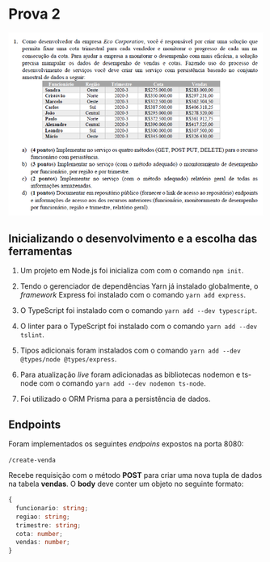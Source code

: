 # Prova 2
![img](readme-img/enunciado.png)

## Inicializando o desenvolvimento e a escolha das ferramentas

1. Um projeto em Node.js foi inicializa com com o comando ```npm init```.

2. Tendo o gerenciador de dependências Yarn já instalado globalmente, o *framework* Express foi instalado com o comando ```yarn add express```.

3. O TypeScript foi instalado com o comando ```yarn add --dev typescript```.

4. O linter para o TypeScript foi instalado com o comando ```yarn add --dev tslint```.

5. Tipos adicionais foram instalados com o comando ```yarn add --dev @types/node @types/express```.

6. Para atualização *live* foram adicionadas as bibliotecas nodemon e ts-node com o comando ```yarn add --dev nodemon ts-node```.

7. Foi utilizado o ORM Prisma para a persistência de dados.

## Endpoints

Foram implementados os seguintes *endpoins* expostos na porta 8080:

```/create-venda```

Recebe requisição com o método **POST** para criar uma nova tupla de dados na tabela **vendas**. O **body** deve conter um objeto no seguinte formato:

```TypeScript
{
  funcionario: string;
  regiao: string;
  trimestre: string;
  cota: number;
  vendas: number;
}
```